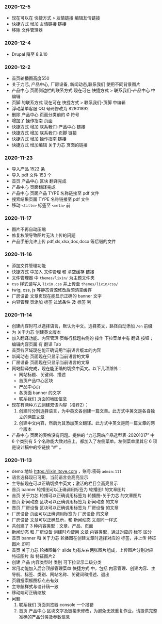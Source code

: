 ### 2020-12-5
* 现在可以在 快捷方式 > 友情链接 编辑友情链接
* 快捷方式 增加 友情链接 链接
* 移除 文件管理器

### 2020-12-4
* Drupal 降至 8.9.10 

### 2020-12-2
* 首页轮播图高度550
* 关于力芯, 产品中心, 厂房设备, 新闻动态,联系我们 使用不同背景图片
* 产品中心 页面侧边栏的联系方式 现在可在 快捷方式 > 联系我们-产品中心 中编辑
* 页脚 的联系方式 现在可在 快捷方式 > 联系我们-页脚 中编辑
* 浮动菜单客服 QQ 号码修改为 82801892
* 删除 产品中心 页面分类前的 Ø 符号
* 增加了 操作指南 页面
* 快捷方式 增加 联系我们-产品中心 链接
* 快捷方式 增加 联系我们-页脚 链接
* 快捷方式 增加 操作指南 链接
* 快捷方式 增加编辑 关于力芯 页面的链接


### 2020-11-23
* 导入产品 1522 条
* 导入 pdf 文件 153 个
* 首页 产品中心 区块 翻译完成
* 产品中心 页面翻译完成
* 产品中心 页面产品 TYPE 名称链接至 pdf 文件
* 搜索结果页面 TYPE 名称链接至 pdf 文件
* 移动 `<title>` 标签至 `<meta>` 前

### 2020-11-17
* 图片不再自动压缩
* 修复权限导致图片无法上传的问题
* 产品手册允许上传 pdf,xls,xlsx,doc,docx 等后缀的文件

### 2020-11-16
* 添加文件管理功能
* 快捷方式 中加入 文件管理 和 清空缓存 链接
* 文件管理器 中 `themes/lixin/` 为主题文件夹
* css 样式请写入 `lixin.css` 并上传至 `themes/lixin/css/`
* twig, css, js 等静态资源修改后须清空缓存
* 厂房设备 文章页现在能显示正确的 banner 文字
* 内容管理 页添加 标签 过滤条件 及 标签 列

### 2020-11-14
* 创建内容时可以选择语言，默认为中文。选择英文，路径自动添加 `/en` 前缀
* 为 关于力芯 创建英文版本
* 加入翻译功能。内容管理 页每行标题右侧的 操作 下拉菜单中有 翻译 按钮；编辑内容页面 有 翻译 Tab
* 首页各区域现在能正确调用当前语言版本的内容
* 新闻动态 页面现在只显示当前语言的文章
* 厂房设备 页面现在只显示当前语言的文章
* 网站翻译完成，现在能正确的切换中英文。以下几项除外：
    * 网站标题、关键词、描述
    * 首页产品中心区块
    * 产品中心页
    * 各页面 banner 的文字
    * 联系我们 页面的地图信息
* 现在有两种方式创建双语内容（推荐2）：
    1. 创建时分别选择语言，为中英文各创建一篇文章。此方式中英文是各自独立的两篇文章
    1. 创建中文内容，然后为其添加英文翻译。此方式中英文是同一篇文章的两个版本
* 产品中心 页面的表格没有问题。提供的 “力芯网站产品选型表-20201017” 中 6 个类别有 5 个名称能大致对应上，都加入了左侧菜单。左侧菜单里其它 6 项是设计稿中的空链接 "#" 。


### 2020-11-13
* demo 地址 https://lixin.itove.com ，账号:密码 `admin:111`
* 语言选择现已可用，当前语言会高亮显示
* 主导航现在可以正确切换中英文；激活的栏目会高亮显示
* 首页 banner 轮播图可以正确调用标签为 轮播图1 的文章图片
* 首页 关于力芯 轮播可以正确调用标签为 轮播图-关于力芯 的文章图片
* 首页 新闻动态 区块可以正确调用标签为 新闻动态 的文章
* 首页 厂房设备 区块可以正确调用标签为 厂房设备 的文章
* 厂房设备 页面可以正确调用标签为 厂房设备 的文章
* 厂房设备 文章可以正确显示，和 新闻动态 文章同一样式
* 共创建了 3 种内容类型：文章、产品、页面
* 新闻动态 和 厂房设备 创建时均使用 文章 内容类型，通过对应的 标签 区分
* 首页 banner 和 关于力芯 轮播图在创建文章时选择对应的 标签，并上传 特征图片 即可
* 首页 关于力芯 轮播图每个 slide 均有左右两张图片组成，上传图片分别对应 特征图片 和 特征图片2 
* 创建 产品 内容类型时 类别 可下拉显示二级分类
* 常用功能加入后台顶部管理菜单 快捷方式 中，包括 内容管理、创建内容、主导航、标签、类别、网站名称、关键词和描述、退出
* 页眉搜索框图标点击有效
* 主导航样式与设计稿一致
* 移动端可正确缩放
* 问题
    1. 联系我们 页面浏览器 console 一个报错
    1. 首页 产品中心 区块文字及链接未修改，为避免无效重复作业，请提供完整准确的产品分类及参数信息

